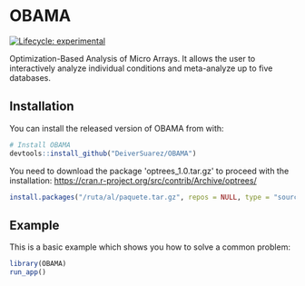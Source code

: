 
# OBAMA

<!-- badges: start -->
[![Lifecycle: experimental](https://img.shields.io/badge/lifecycle-experimental-orange.svg)](https://www.tidyverse.org/lifecycle/#experimental)
<!-- badges: end -->

Optimization-Based Analysis of Micro Arrays. It allows the user to interactively analyze individual conditions and meta-analyze
up to five databases.

## Installation

You can install the released version of OBAMA from with:

``` r
# Install OBAMA
devtools::install_github("DeiverSuarez/OBAMA")      
```
You need to download the package 'optrees_1.0.tar.gz' to proceed with the installation: https://cran.r-project.org/src/contrib/Archive/optrees/

``` r
install.packages("/ruta/al/paquete.tar.gz", repos = NULL, type = "source")    
```

## Example

This is a basic example which shows you how to solve a common problem:

``` r
library(OBAMA)
run_app()
```

